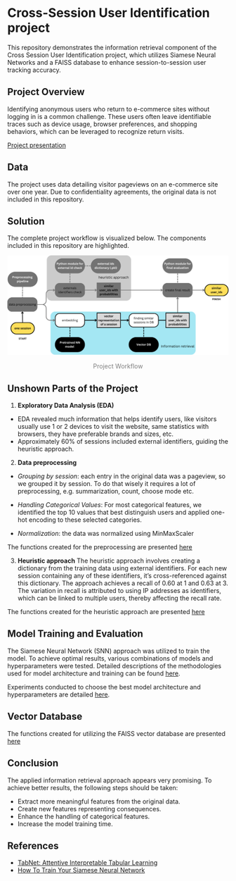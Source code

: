 # Cross-Session User Identification project

This repository demonstrates the information retrieval component of the Cross Session User Identification project, which utilizes Siamese Neural Networks and a FAISS database to enhance session-to-session user tracking accuracy.

## Project Overview

Identifying anonymous users who return to e-commerce sites without logging in is a common challenge. These users often leave identifiable traces such as device usage, browser preferences, and shopping behaviors, which can be leveraged to recognize return visits.

[Project presentation](docs/Cross-session_id_prj_presentation.pdf)


## Data

The project uses data detailing visitor pageviews on an e-commerce site over one year. Due to confidentiality agreements, the original data is not included in this repository.

## Solution

The complete project workflow is visualized below. The components included in this repository are highlighted.

<div align="center">
    <img src="docs/images/Process scheme.png" alt="Consistency Measurement Workflow" width="700"/>
    <p style="color: #808080;">Project Workflow</p>
</div>


## Unshown Parts of the Project

1. **Exploratory Data Analysis (EDA)**
- EDA revealed much information that helps identify users, like visitors usually use 1 or 2 devices to visit the website, same statistics with browsers, they have preferable brands and sizes, etc.
- Approximately 60% of sessions included external identifiers, guiding the heuristic approach. 

2. **Data preprocessing**

 - *Grouping by session*: each entry in the original data was a pageview, so we grouped it by session. To do that wisely it requires a lot of preprocessing, e.g. summarization, count, choose mode etc. 

- *Handling Categorical Values*: For most categorical features, we identified the top 10 values that best distinguish users and applied one-hot encoding to these selected categories.

 - *Normalization*: the data was normalized using MinMaxScaler

The functions created for the preprocessing are presented [here](data_pipeline/data_preprocessing_utils.py)


 3. **Heuristic approach**
The heuristic approach involves creating a dictionary from the training data using external identifiers. For each new session containing any of these identifiers, it’s cross-referenced against this dictionary. The approach achieves a recall of 0.60 at 1 and 0.63 at 3. The variation in recall is attributed to using IP addresses as identifiers, which can be linked to multiple users, thereby affecting the recall rate.

The functions created for the heuristic approach are presented [here](models/heuristic_utils.py)

 ## Model Training and Evaluation

The Siamese Neural Network (SNN) approach was utilized to train the model. To achieve optimal results, various combinations of models and hyperparameters were tested. Detailed descriptions of the methodologies used for model architecture and training can be found [here](models).

Experiments conducted to choose the best model architecture and hyperparameters are detailed [here](evaluation).


## Vector Database

The functions created for utilizing the FAISS vector database are presented [here](evaluation/faiss_umap_utils.py)

 ## Conclusion

The applied information retrieval approach appears very promising. To achieve better results, the following steps should be taken:

- Extract more meaningful features from the original data.
- Create new features representing consequences.
- Enhance the handling of categorical features.
- Increase the model training time.


 ## References

 - [TabNet: Attentive Interpretable Tabular Learning](https://arxiv.org/abs/1908.07442)
 - [How To Train Your Siamese Neural Network](https://towardsdatascience.com/how-to-train-your-siamese-neural-network-4c6da3259463)